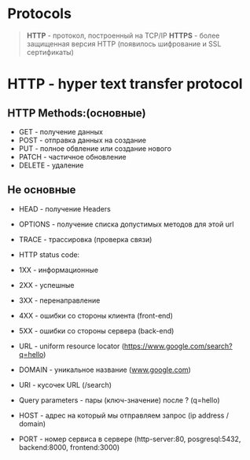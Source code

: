 # Protocols

> **HTTP** - протокол, построенный на TCP/IP 
> **HTTPS** - более защищенная версия HTTP (появилось шифрование и SSL сертификаты)

# HTTP - hyper text transfer protocol


## HTTP Methods:(основные)
* GET - получение данных
* POST - отправка данных на создание
*  PUT - полное обвление или создание нового
* PATCH - частичное обновление
* DELETE - удаление


## Не основные
* HEAD - получение Headers
* OPTIONS - получение списка допустимых методов для этой url
* TRACE - трассировка (проверка связи)



* HTTP status code:
* 1XX - информационные
* 2XX - успешные
* 3XX - перенаправление
* 4XX - ошибки со стороны клиента (front-end)
* 5XX - ошибки со стороны сервера (back-end)
* URL - uniform resource locator (https://www.google.com/search?q=hello)
* DOMAIN - уникальное название (www.google.com)
* URI - кусочек URL (/search)
* Query parameters - пары (ключ-значение) после ? (q=hello)
* HOST - адрес на который мы отправляем запрос (ip address / domain)
* PORT - номер сервиса в сервере (http-server:80, posgresql:5432, backend:8000, frontend:3000)